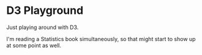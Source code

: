 D3 Playground 
===

Just playing around with D3.

I'm reading a Statistics book simultaneously, so that might start to show up at some point as well.
